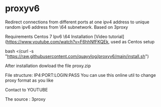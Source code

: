 # proxyv6
Redirect connections from different ports at one ipv4 address to unique random ipv6 address from \64 subnetwork. Based on 3proxy

Requirements
Centos 7
Ipv6 \64
Installation
[Video tutorial](https://www.youtube.com/watch?v=F6hhNfFKQEk, used as Centos setup

bash <(curl -s "https://raw.githubusercontent.com/quayvlog/proxyv6/main/install.sh")

After installation dowload the file proxy.zip

File structure: IP4:PORT:LOGIN:PASS
You can use this online util to change proxy format as you like


Contact to YOUTUBE

The source : 3proxy
